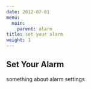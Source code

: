 ```yaml
---
date: 2012-07-01
menu:
  main:
    parent: alarm
title: set your alarm
weight: 1
---
```


## Set Your Alarm

something about alarm settings